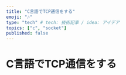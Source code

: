 ```yaml
---
title: "C言語でTCP通信をする"
emoji: "🎶"
type: "tech" # tech: 技術記事 / idea: アイデア
topics: ["c", "socket"]
published: false
---
```


# C言語でTCP通信をする

